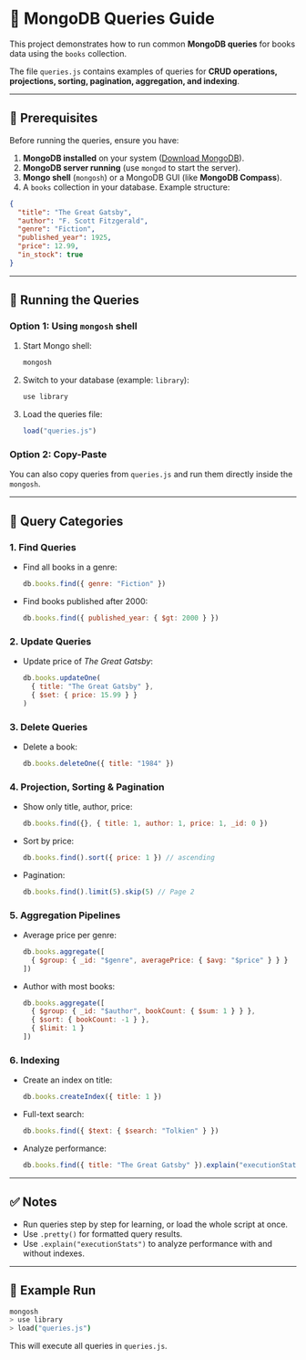 # 📘 MongoDB Queries Guide

This project demonstrates how to run common **MongoDB queries** for books data using the `books` collection.  

The file `queries.js` contains examples of queries for **CRUD operations, projections, sorting, pagination, aggregation, and indexing**.

---

## 🚀 Prerequisites

Before running the queries, ensure you have:

1. **MongoDB installed** on your system ([Download MongoDB](https://www.mongodb.com/try/download/community)).
2. **MongoDB server running** (use `mongod` to start the server).
3. **Mongo shell** (`mongosh`) or a MongoDB GUI (like **MongoDB Compass**).
4. A `books` collection in your database. Example structure:

```json
{
  "title": "The Great Gatsby",
  "author": "F. Scott Fitzgerald",
  "genre": "Fiction",
  "published_year": 1925,
  "price": 12.99,
  "in_stock": true
}
```

---

## 📂 Running the Queries

### Option 1: Using `mongosh` shell
1. Start Mongo shell:
   ```bash
   mongosh
   ```
2. Switch to your database (example: `library`):
   ```js
   use library
   ```
3. Load the queries file:
   ```js
   load("queries.js")
   ```

### Option 2: Copy-Paste
You can also copy queries from `queries.js` and run them directly inside the `mongosh`.

---

## 🔎 Query Categories

### 1. **Find Queries**
- Find all books in a genre:
  ```js
  db.books.find({ genre: "Fiction" })
  ```
- Find books published after 2000:
  ```js
  db.books.find({ published_year: { $gt: 2000 } })
  ```

### 2. **Update Queries**
- Update price of *The Great Gatsby*:
  ```js
  db.books.updateOne(
    { title: "The Great Gatsby" },
    { $set: { price: 15.99 } }
  )
  ```

### 3. **Delete Queries**
- Delete a book:
  ```js
  db.books.deleteOne({ title: "1984" })
  ```

### 4. **Projection, Sorting & Pagination**
- Show only title, author, price:
  ```js
  db.books.find({}, { title: 1, author: 1, price: 1, _id: 0 })
  ```
- Sort by price:
  ```js
  db.books.find().sort({ price: 1 }) // ascending
  ```
- Pagination:
  ```js
  db.books.find().limit(5).skip(5) // Page 2
  ```

### 5. **Aggregation Pipelines**
- Average price per genre:
  ```js
  db.books.aggregate([
    { $group: { _id: "$genre", averagePrice: { $avg: "$price" } } }
  ])
  ```
- Author with most books:
  ```js
  db.books.aggregate([
    { $group: { _id: "$author", bookCount: { $sum: 1 } } },
    { $sort: { bookCount: -1 } },
    { $limit: 1 }
  ])
  ```

### 6. **Indexing**
- Create an index on title:
  ```js
  db.books.createIndex({ title: 1 })
  ```
- Full-text search:
  ```js
  db.books.find({ $text: { $search: "Tolkien" } })
  ```
- Analyze performance:
  ```js
  db.books.find({ title: "The Great Gatsby" }).explain("executionStats")
  ```

---

## ✅ Notes
- Run queries step by step for learning, or load the whole script at once.
- Use `.pretty()` for formatted query results.
- Use `.explain("executionStats")` to analyze performance with and without indexes.

---

## 📌 Example Run

```bash
mongosh
> use library
> load("queries.js")
```
This will execute all queries in `queries.js`.
